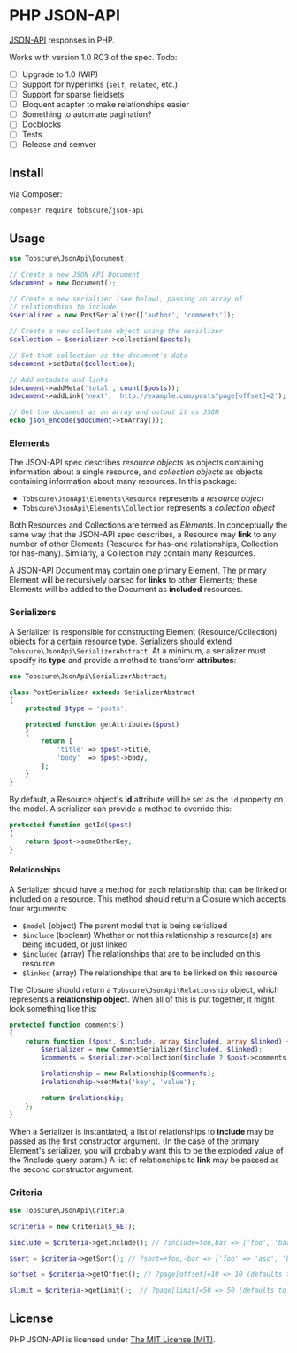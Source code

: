 # PHP JSON-API

[JSON-API](http://jsonapi.org) responses in PHP.

Works with version 1.0 RC3 of the spec. Todo:

- [ ] Upgrade to 1.0 (WIP)
- [ ] Support for hyperlinks (`self`, `related`, etc.)
- [ ] Support for sparse fieldsets
- [ ] Eloquent adapter to make relationships easier
- [ ] Something to automate pagination?
- [ ] Docblocks
- [ ] Tests
- [ ] Release and semver

## Install

via Composer:

```bash
composer require tobscure/json-api
```

## Usage

```php
use Tobscure\JsonApi\Document;

// Create a new JSON API Document
$document = new Document();

// Create a new serializer (see below), passing an array of 
// relationships to include
$serializer = new PostSerializer(['author', 'comments']);

// Create a new collection object using the serializer
$collection = $serializer->collection($posts);

// Set that collection as the document's data
$document->setData($collection);

// Add metadata and links
$document->addMeta('total', count($posts));
$document->addLink('next', 'http://example.com/posts?page[offset]=2');

// Get the document as an array and output it as JSON
echo json_encode($document->toArray());
```

### Elements

The JSON-API spec describes *resource objects* as objects containing information about a single resource, and *collection objects* as objects containing information about many resources. In this package:

- `Tobscure\JsonApi\Elements\Resource` represents a *resource object*
- `Tobscure\JsonApi\Elements\Collection` represents a *collection object*

Both Resources and Collections are termed as *Elements*. In conceptually the same way that the JSON-API spec describes, a Resource may **link** to any number of other Elements (Resource for has-one relationships, Collection for has-many). Similarly, a Collection may contain many Resources.

A JSON-API Document may contain one primary Element. The primary Element will be recursively parsed for **links** to other Elements; these Elements will be added to the Document as **included** resources.

### Serializers

A Serializer is responsible for constructing Element (Resource/Collection) objects for a certain resource type. Serializers should extend `Tobscure\JsonApi\SerializerAbstract`. At a minimum, a serializer must specify its **type** and provide a method to transform **attributes**:

```php
use Tobscure\JsonApi\SerializerAbstract;

class PostSerializer extends SerializerAbstract
{
    protected $type = 'posts';

    protected function getAttributes($post)
    {
        return [
            'title' => $post->title,
            'body'  => $post->body,
        ];
    }
}
```

By default, a Resource object's **id** attribute will be set as the `id` property on the model. A serializer can provide a method to override this:

```php
protected function getId($post)
{
    return $post->someOtherKey;
}
```

#### Relationships 

A Serializer should have a method for each relationship that can be linked or included on a resource. This method should return a Closure which accepts four arguments:

- `$model` (object) The parent model that is being serialized
- `$include` (boolean) Whether or not this relationship's resource(s) are being included, or just linked
- `$included` (array) The relationships that are to be included on this resource
- `$linked` (array) The relationships that are to be linked on this resource

The Closure should return a `Tobscure\JsonApi\Relationship` object, which represents a **relationship object**. When all of this is put together, it might look something like this:

```php
protected function comments()
{
    return function ($post, $include, array $included, array $linked) {
        $serializer = new CommentSerializer($included, $linked);
        $comments = $serializer->collection($include ? $post->comments : $post->commentIds);

        $relationship = new Relationship($comments);
        $relationship->setMeta('key', 'value');

        return $relationship;
    };
}
```

When a Serializer is instantiated, a list of relationships to **include** may be passed as the first constructor argument. (In the case of the primary Element's serializer, you will probably want this to be the exploded value of the ?include query param.) A list of relationships to **link** may be passed as the second constructor argument.

### Criteria

```php
use Tobscure\JsonApi\Criteria;

$criteria = new Criteria($_GET);

$include = $criteria->getInclude(); // ?include=foo,bar => ['foo', 'bar']

$sort = $criteria->getSort(); // ?sort=+foo,-bar => ['foo' => 'asc', 'bar' => 'desc']

$offset = $criteria->getOffset(); // ?page[offset]=10 => 10 (defaults to 0)

$limit = $criteria->getLimit();  // ?page[limit]=50 => 50 (defaults to null)
```

## License

PHP JSON-API is licensed under [The MIT License (MIT)](LICENSE).

